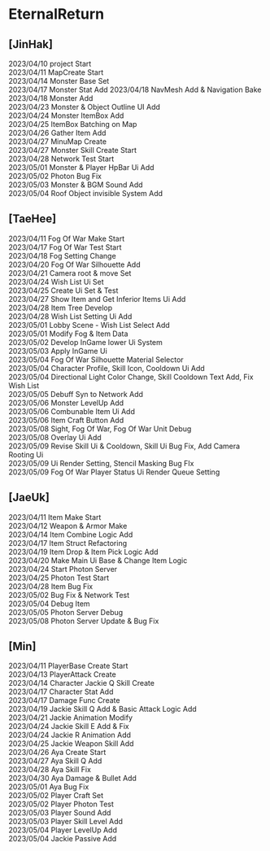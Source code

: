 # EternalReturn   

## [JinHak]    
2023/04/10 project Start   
2023/04/11 MapCreate Start   
2023/04/14 Monster Base Set   
2023/04/17 Monster Stat Add
2023/04/18 NavMesh Add & Navigation Bake   
2023/04/18 Monster Add   
2023/04/23 Monster & Object Outline UI Add   
2023/04/24 Monster ItemBox Add   
2023/04/25 ItemBox Batching on Map   
2023/04/26 Gather Item Add   
2023/04/27 MinuMap Create   
2023/04/27 Monster Skill Create Start   
2023/04/28 Network Test Start   
2023/05/01 Monster & Player HpBar Ui Add   
2023/05/02 Photon Bug Fix   
2023/05/03 Monster & BGM Sound Add   
2023/05/04 Roof Object invisible System Add   

## [TaeHee]    
2023/04/11 Fog Of War Make Start   
2023/04/17 Fog Of War Test Start   
2023/04/18 Fog Setting Change   
2023/04/20 Fog Of War Silhouette Add   
2023/04/21 Camera root & move Set   
2023/04/24 Wish List Ui Set   
2023/04/25 Create Ui Set & Test   
2023/04/27 Show Item and Get Inferior Items Ui Add   
2023/04/28 Item Tree Develop   
2023/04/28 Wish List Setting Ui Add   
2023/05/01 Lobby Scene - Wish List Select Add   
2023/05/01 Modify Fog & Item Data   
2023/05/02 Develop InGame lower Ui System   
2023/05/03 Apply InGame Ui   
2023/05/04 Fog Of War Silhouette Material Selector   
2023/05/04 Character Profile, Skill Icon, Cooldown Ui Add   
2023/05/04 Directional Light Color Change, Skill Cooldown Text Add, Fix Wish List   
2023/05/05 Debuff Syn to Network Add   
2023/05/06 Monster LevelUp Add   
2023/05/06 Combunable Item Ui Add   
2023/05/06 Item Craft Button Add   
2023/05/08 Sight, Fog Of War, Fog Of War Unit Debug   
2023/05/08 Overlay Ui Add   
2023/05/09 Revise Skill Ui & Cooldown, Skill Ui Bug Fix, Add Camera Rooting Ui   
2023/05/09 Ui Render Setting, Stencil Masking Bug FIx   
2023/05/09 Fog Of War Player Status Ui Render Queue Setting

## [JaeUk]    
2023/04/11 Item Make Start   
2023/04/12 Weapon & Armor Make   
2023/04/14 Item Combine Logic Add   
2023/04/17 Item Struct Refactoring   
2023/04/19 Item Drop & Item Pick Logic Add   
2023/04/20 Make Main Ui Base & Change Item Logic   
2023/04/24 Start Photon Server   
2023/04/25 Photon Test Start   
2023/04/28 Item Bug Fix   
2023/05/02 Bug Fix & Network Test   
2023/05/04 Debug Item   
2023/05/05 Photon Server Debug   
2023/05/08 Photon Server Update & Bug Fix   

## [Min]    
2023/04/11 PlayerBase Create Start   
2023/04/13 PlayerAttack Create   
2023/04/14 Character Jackie Q Skill Create   
2023/04/17 Character Stat Add   
2023/04/17 Damage Func Create   
2023/04/19 Jackie Skill Q Add & Basic Attack Logic Add      
2023/04/21 Jackie Animation Modify   
2023/04/24 Jackie Skill E Add & Fix   
2023/04/24 Jackie R Animation Add   
2023/04/25 Jackie Weapon Skill Add   
2023/04/26 Aya Create Start   
2023/04/27 Aya Skill Q Add   
2023/04/28 Aya Skill Fix   
2023/04/30 Aya Damage & Bullet Add   
2023/05/01 Aya Bug Fix   
2023/05/02 Player Craft Set   
2023/05/02 Player Photon Test   
2023/05/03 Player Sound Add   
2023/05/03 Player Skill Level Add   
2023/05/04 Player LevelUp Add   
2023/05/04 Jackie Passive Add   
